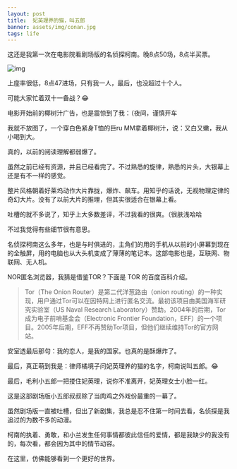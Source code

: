```yaml
---
layout: post
title:  妃英理养的猫，叫五郎
banner: assets/img/conan.jpg
tags: life
---
```


这还是我第一次在电影院看剧场版的名侦探柯南。晚8点50场，8点半买票。

![img](/posts/assets/img/611541861556_.pic_hd.jpg)

上座率很低，8点47进场，只有我一人，最后，也没超过十个人。

可能大家忙着双十一备战？😂

电影开始前的椰树汁广告，也是震惊到了我：（夜间，谨慎开车

我就不放图了，一个穿白色紧身T恤的巨ru MM拿着椰树汁，说：又白又嫩，我从小喝到大。

真的，以前的阅读理解都弱爆了。


虽然之前已经有资源，并且已经看完了。不过熟悉的旋律，熟悉的片头，大银幕上还是有不一样的感觉。

整片风格朝着好莱坞动作大片靠拢，爆炸、飙车。用知乎的话说，无视物理定律的奇幻大片。没有了以前大片的推理，但其实很适合在银幕上看。

吐槽的就不多说了，知乎上大多数差评，不过我看的很爽。（很肤浅哈哈

不过我觉得有些细节很有意思。

名侦探柯南这么多年，也是与时俱进的，主角们的用的手机从以前的小屏幕到现在的全触屏，用的电脑也从大头机变成了薄薄的笔记本。这部电影也是，互联网、物联网、无人机。

NOR匿名浏览器，我猜是借鉴TOR？下面是 TOR 的百度百科介绍。

> Tor（The Onion Router）是第二代洋葱路由（onion routing）的一种实现，用户通过Tor可以在因特网上进行匿名交流。最初该项目由美国海军研究实验室（US Naval Research Laboratory）赞助。2004年的后期，Tor成为电子前哨基金会（Electronic Frontier Foundation，EFF）的一个项目。2005年后期，EFF不再赞助Tor项目，但他们继续维持Tor的官方网站。

安室透最后那句：我的恋人，是我的国家。也真的是酥爆炸了。

最后，真正萌到我是：律师橘境子问妃英理养的猫的名字，柯南说叫五郎。😂

最后，毛利小五郎一把搂住妃英理，说你不准离开，妃英理女士小脸一红。

这是这部剧场版小五郎叔叔除了当肉鸡之外戏份最重的一幕了。

虽然剧场版一直被吐槽，但出了新剧集，我总是忍不住第一时间去看，名侦探是我追过的为数不多的动漫。

柯南的执着、勇敢，和小兰发生任何事情都彼此信任的爱情，都是我缺少的我没有的，每次看，都会因为其中的情节动容。

在这里，仿佛能够看到一个更好的世界。


